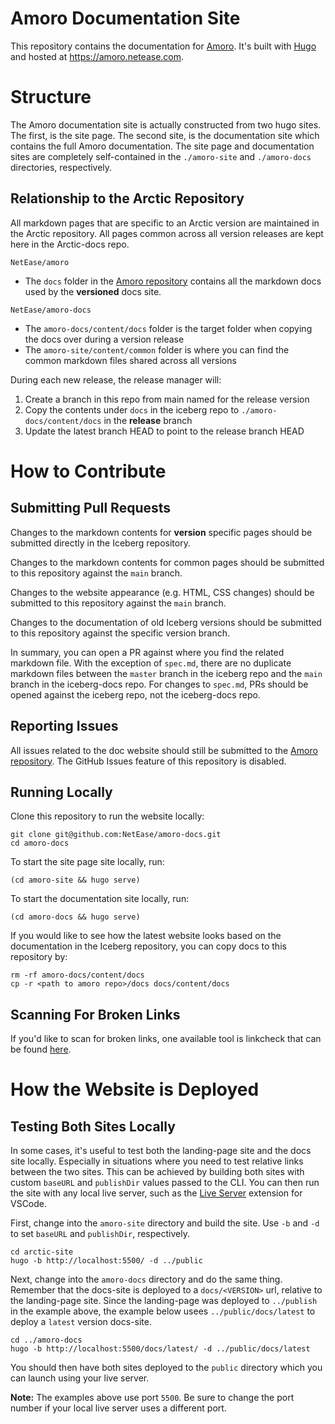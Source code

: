 <!--
  - Licensed to the Apache Software Foundation (ASF) under one
  - or more contributor license agreements.  See the NOTICE file
  - distributed with this work for additional information
  - regarding copyright ownership.  The ASF licenses this file
  - to you under the Apache License, Version 2.0 (the
  - "License"); you may not use this file except in compliance
  - with the License.  You may obtain a copy of the License at
  -
  -   http://www.apache.org/licenses/LICENSE-2.0
  -
  - Unless required by applicable law or agreed to in writing,
  - software distributed under the License is distributed on an
  - "AS IS" BASIS, WITHOUT WARRANTIES OR CONDITIONS OF ANY
  - KIND, either express or implied.  See the License for the
  - specific language governing permissions and limitations
  - under the License.
  -->

# Amoro Documentation Site

This repository contains the documentation for [Amoro](https://github.com/NetEase/amoro).
It's built with [Hugo](https://gohugo.io/) and hosted at https://amoro.netease.com.

# Structure

The Amoro documentation site is actually constructed from two hugo sites. The first, is the site page. The second site, 
is the documentation site which contains the full Amoro documentation. The site page and
documentation sites are completely self-contained in the `./amoro-site` and `./amoro-docs` directories, respectively.

## Relationship to the Arctic Repository

All markdown pages that are specific to an Arctic version are maintained in the Arctic repository. All pages common across all version
releases are kept here in the Arctic-docs repo.

`NetEase/amoro`
- The `docs` folder in the [Amoro repository](https://github.com/NetEase/amoro) contains all the markdown docs used by the **versioned** docs site.

`NetEase/amoro-docs`
- The `amoro-docs/content/docs` folder is the target folder when copying the docs over during a version release
- The `amoro-site/content/common` folder is where you can find the common markdown files shared across all versions

During each new release, the release manager will:
1. Create a branch in this repo from main named for the release version
2. Copy the contents under `docs` in the iceberg repo to `./amoro-docs/content/docs` in the **release** branch
3. Update the latest branch HEAD to point to the release branch HEAD

# How to Contribute

## Submitting Pull Requests

Changes to the markdown contents for **version** specific pages should be submitted directly in the Iceberg repository.

Changes to the markdown contents for common pages should be submitted to this repository against the `main` branch.

Changes to the website appearance (e.g. HTML, CSS changes) should be submitted to this repository against the `main` branch.

Changes to the documentation of old Iceberg versions should be submitted to this repository against the specific version branch.

In summary, you can open a PR against where you find the related markdown file. With the exception of `spec.md`, there are no duplicate
markdown files between the `master` branch in the iceberg repo and the `main` branch in the iceberg-docs repo. For changes to `spec.md`,
PRs should be opened against the iceberg repo, not the iceberg-docs repo.

## Reporting Issues

All issues related to the doc website should still be submitted to the [Amoro repository](https://github.com/NetEase/amoro).
The GitHub Issues feature of this repository is disabled.

## Running Locally

Clone this repository to run the website locally:
```shell
git clone git@github.com:NetEase/amoro-docs.git
cd amoro-docs
```

To start the site page site locally, run:
```shell
(cd amoro-site && hugo serve)
```

To start the documentation site locally, run:
```shell
(cd amoro-docs && hugo serve)
```

If you would like to see how the latest website looks based on the documentation in the Iceberg repository, you can copy docs to this repository by:
```shell
rm -rf amoro-docs/content/docs
cp -r <path to amoro repo>/docs docs/content/docs
```

## Scanning For Broken Links

If you'd like to scan for broken links, one available tool is linkcheck that can be found [here](https://github.com/filiph/linkcheck).

# How the Website is Deployed

## Testing Both Sites Locally

In some cases, it's useful to test both the landing-page site and the docs site locally. Especially in situations
where you need to test relative links between the two sites. This can be achieved by building both sites with custom
`baseURL` and `publishDir` values passed to the CLI. You can then run the site with any local live server, such as the
[Live Server](https://marketplace.visualstudio.com/items?itemName=ritwickdey.LiveServer) extension for VSCode.

First, change into the `amoro-site` directory and build the site. Use `-b` and `-d` to set `baseURL` and `publishDir`, respectively.
```
cd arctic-site
hugo -b http://localhost:5500/ -d ../public
```

Next, change into the `amoro-docs` directory and do the same thing. Remember that the docs-site is deployed to a `docs/<VERSION>` url, relative to the landing-page site. Since the landing-page was deployed to `../publish` in the example
above, the example below usees `../public/docs/latest` to deploy a `latest` version docs-site.
```
cd ../amoro-docs
hugo -b http://localhost:5500/docs/latest/ -d ../public/docs/latest
```

You should then have both sites deployed to the `public` directory which you can launch using your live server.

**Note:** The examples above use port `5500`. Be sure to change the port number if your local live server uses a different port.